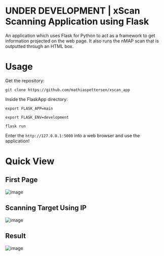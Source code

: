 # UNDER DEVELOPMENT | xScan Scanning Application using Flask

An application which uses Flask for Python to act as a framework to get information projected on the web page. It also runs the nMAP scan that is outputted through an HTML box.

# Usage

Get the repository:

```shell
git clone https://github.com/mathiaspettersen/xscan_app
```


Inside the FlaskApp directory:

```shell
export FLASK_APP=main

export FLASK_ENV=development

flask run
```

Enter the `http://127.0.0.1:5000` into a web browser and use the application!




# Quick View

## First Page

![image](https://user-images.githubusercontent.com/70077872/173202620-d6fa2652-cf24-495a-ba04-a0cbea8586e7.png)


## Scanning Target Using IP

![image](https://user-images.githubusercontent.com/70077872/173202766-30f889e6-a142-4909-8441-769f36a51707.png)


## Result

![image](https://user-images.githubusercontent.com/70077872/173202742-55b16a87-0020-4f9e-a260-c28059ac962d.png)


